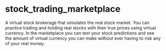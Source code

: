 # stock_trading_marketplace
A virtual stock brokerage that simulates the real stock market. You can practice trading and holding real stocks with their true prices using virtual currency. 
In the marketplace you can test your stock predictions and see the amount of virtual currency you can make without ever having to risk any of your real money.
